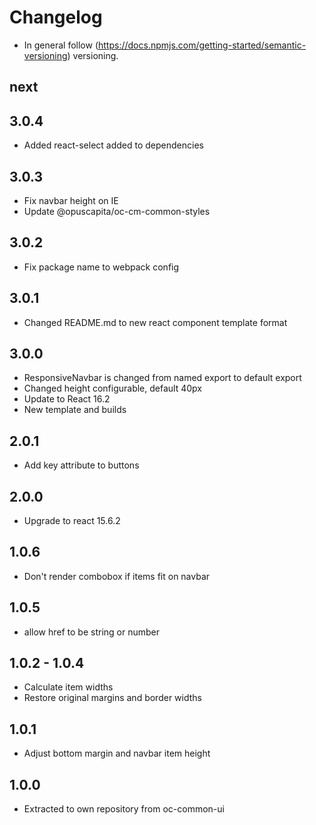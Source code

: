 # Changelog

* In general follow (https://docs.npmjs.com/getting-started/semantic-versioning) versioning.

## next

## 3.0.4
* Added react-select added to dependencies

## 3.0.3
* Fix navbar height on IE
* Update @opuscapita/oc-cm-common-styles

## 3.0.2
* Fix package name to webpack config

## 3.0.1
* Changed README.md to new react component template format

## 3.0.0
* ResponsiveNavbar is changed from named export to default export
* Changed height configurable, default 40px
* Update to React 16.2
* New template and builds

## 2.0.1
* Add key attribute to buttons

## 2.0.0
* Upgrade to react 15.6.2

## 1.0.6

* Don't render combobox if items fit on navbar

## 1.0.5

* allow href to be string or number

## 1.0.2 - 1.0.4

* Calculate item widths
* Restore original margins and border widths

## 1.0.1

* Adjust bottom margin and navbar item height

## 1.0.0

* Extracted to own repository from oc-common-ui
